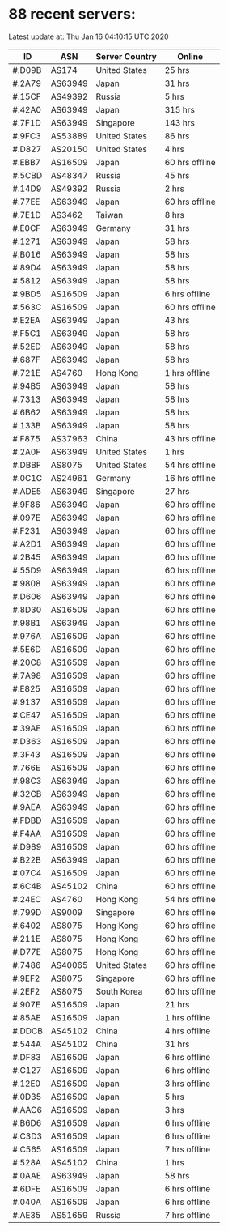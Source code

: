 # 88 recent servers:

Latest update at: Thu Jan 16 04:10:15 UTC 2020

| ID | ASN | Server Country | Online |
| -- | --- | -------------- | ------ |
| #.D09B | AS174 | United States | 25 hrs |
| #.2A79 | AS63949 | Japan | 31 hrs |
| #.15CF | AS49392 | Russia | 5 hrs |
| #.42A0 | AS63949 | Japan | 315 hrs |
| #.7F1D | AS63949 | Singapore | 143 hrs |
| #.9FC3 | AS53889 | United States | 86 hrs |
| #.D827 | AS20150 | United States | 4 hrs |
| #.EBB7 | AS16509 | Japan | 60 hrs offline |
| #.5CBD | AS48347 | Russia | 45 hrs |
| #.14D9 | AS49392 | Russia | 2 hrs |
| #.77EE | AS63949 | Japan | 60 hrs offline |
| #.7E1D | AS3462 | Taiwan | 8 hrs |
| #.E0CF | AS63949 | Germany | 31 hrs |
| #.1271 | AS63949 | Japan | 58 hrs |
| #.B016 | AS63949 | Japan | 58 hrs |
| #.89D4 | AS63949 | Japan | 58 hrs |
| #.5812 | AS63949 | Japan | 58 hrs |
| #.9BD5 | AS16509 | Japan | 6 hrs offline |
| #.563C | AS16509 | Japan | 60 hrs offline |
| #.E2EA | AS63949 | Japan | 43 hrs |
| #.F5C1 | AS63949 | Japan | 58 hrs |
| #.52ED | AS63949 | Japan | 58 hrs |
| #.687F | AS63949 | Japan | 58 hrs |
| #.721E | AS4760 | Hong Kong | 1 hrs offline |
| #.94B5 | AS63949 | Japan | 58 hrs |
| #.7313 | AS63949 | Japan | 58 hrs |
| #.6B62 | AS63949 | Japan | 58 hrs |
| #.133B | AS63949 | Japan | 58 hrs |
| #.F875 | AS37963 | China | 43 hrs offline |
| #.2A0F | AS63949 | United States | 1 hrs |
| #.DBBF | AS8075 | United States | 54 hrs offline |
| #.0C1C | AS24961 | Germany | 16 hrs offline |
| #.ADE5 | AS63949 | Singapore | 27 hrs |
| #.9F86 | AS63949 | Japan | 60 hrs offline |
| #.097E | AS63949 | Japan | 60 hrs offline |
| #.F231 | AS63949 | Japan | 60 hrs offline |
| #.A2D1 | AS63949 | Japan | 60 hrs offline |
| #.2B45 | AS63949 | Japan | 60 hrs offline |
| #.55D9 | AS63949 | Japan | 60 hrs offline |
| #.9808 | AS63949 | Japan | 60 hrs offline |
| #.D606 | AS63949 | Japan | 60 hrs offline |
| #.8D30 | AS16509 | Japan | 60 hrs offline |
| #.98B1 | AS63949 | Japan | 60 hrs offline |
| #.976A | AS16509 | Japan | 60 hrs offline |
| #.5E6D | AS16509 | Japan | 60 hrs offline |
| #.20C8 | AS16509 | Japan | 60 hrs offline |
| #.7A98 | AS16509 | Japan | 60 hrs offline |
| #.E825 | AS16509 | Japan | 60 hrs offline |
| #.9137 | AS16509 | Japan | 60 hrs offline |
| #.CE47 | AS16509 | Japan | 60 hrs offline |
| #.39AE | AS16509 | Japan | 60 hrs offline |
| #.D363 | AS16509 | Japan | 60 hrs offline |
| #.3F43 | AS16509 | Japan | 60 hrs offline |
| #.766E | AS16509 | Japan | 60 hrs offline |
| #.98C3 | AS63949 | Japan | 60 hrs offline |
| #.32CB | AS63949 | Japan | 60 hrs offline |
| #.9AEA | AS63949 | Japan | 60 hrs offline |
| #.FDBD | AS16509 | Japan | 60 hrs offline |
| #.F4AA | AS16509 | Japan | 60 hrs offline |
| #.D989 | AS16509 | Japan | 60 hrs offline |
| #.B22B | AS63949 | Japan | 60 hrs offline |
| #.07C4 | AS16509 | Japan | 60 hrs offline |
| #.6C4B | AS45102 | China | 60 hrs offline |
| #.24EC | AS4760 | Hong Kong | 54 hrs offline |
| #.799D | AS9009 | Singapore | 60 hrs offline |
| #.6402 | AS8075 | Hong Kong | 60 hrs offline |
| #.211E | AS8075 | Hong Kong | 60 hrs offline |
| #.D77E | AS8075 | Hong Kong | 60 hrs offline |
| #.7486 | AS40065 | United States | 60 hrs offline |
| #.9EF2 | AS8075 | Singapore | 60 hrs offline |
| #.2EF2 | AS8075 | South Korea | 60 hrs offline |
| #.907E | AS16509 | Japan | 21 hrs |
| #.85AE | AS16509 | Japan | 1 hrs offline |
| #.DDCB | AS45102 | China | 4 hrs offline |
| #.544A | AS45102 | China | 31 hrs |
| #.DF83 | AS16509 | Japan | 6 hrs offline |
| #.C127 | AS16509 | Japan | 6 hrs offline |
| #.12E0 | AS16509 | Japan | 3 hrs offline |
| #.0D35 | AS16509 | Japan | 5 hrs |
| #.AAC6 | AS16509 | Japan | 3 hrs |
| #.B6D6 | AS16509 | Japan | 6 hrs offline |
| #.C3D3 | AS16509 | Japan | 6 hrs offline |
| #.C565 | AS16509 | Japan | 7 hrs offline |
| #.528A | AS45102 | China | 1 hrs |
| #.0AAE | AS63949 | Japan | 58 hrs |
| #.6DFE | AS16509 | Japan | 6 hrs offline |
| #.040A | AS16509 | Japan | 6 hrs offline |
| #.AE35 | AS51659 | Russia | 7 hrs offline |

